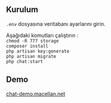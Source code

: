 ## Kurulum

`.env` dosyasına veritabanı ayarlarını girin.  
  
Aşağıdaki komutları çalıştırın :  
`chmod -R 777 storage`  
`composer install`  
`php artisan key:generate`  
`php artisan migrate`  
`php chat:start`  

## Demo

[chat-demo.macellan.net](http://chat-demo.macellan.net/)